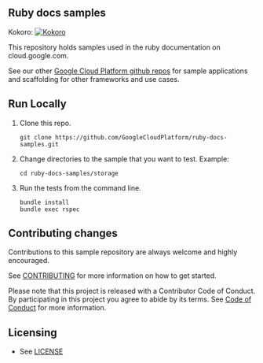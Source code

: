 ## Ruby docs samples

Kokoro: [![Kokoro](https://storage.googleapis.com/cloud-devrel-kokoro-resources/ruby/ruby-docs-samples/system_tests-ubuntu.png)](https://fusion.corp.google.com/projectanalysis/current/KOKORO/prod:cloud-devrel%2Fruby%2Fruby-docs-samples%2Fsystem_tests)

This repository holds samples used in the ruby documentation on
cloud.google.com.

See our other [Google Cloud Platform github
repos](https://github.com/GoogleCloudPlatform) for sample applications and
scaffolding for other frameworks and use cases.

## Run Locally
1. Clone this repo.
   ```
   git clone https://github.com/GoogleCloudPlatform/ruby-docs-samples.git
   ```

1. Change directories to the sample that you want to test. Example:
   ```
   cd ruby-docs-samples/storage
   ```

1. Run the tests from the command line.
   ```
   bundle install
   bundle exec rspec
   ```

## Contributing changes

Contributions to this sample repository are always welcome and highly encouraged.

See [CONTRIBUTING](CONTRIBUTING.md) for more information on how to get started.

Please note that this project is released with a Contributor Code of Conduct. By participating in this project you agree to abide by its terms. See [Code of Conduct](CODE_OF_CONDUCT.md) for more information.

## Licensing

* See [LICENSE](LICENSE)
